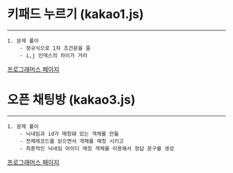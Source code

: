 # 키패드 누르기 (kakao1.js)
------
    1. 문제 풀이
        - 정규식으로 1차 조건문을 줌
        - i,j 인덱스의 차이가 거리
  
[프로그래머스 페이지](https://programmers.co.kr/learn/courses/30/lessons/67256)


# 오픈 채팅방 (kakao3.js)
----
    1. 문제 풀이
        - 닉네임과 id가 매칭돼 있는 객체를 만듦
        - 전체레코드를 읽으면서 객체를 매칭 시키고
        - 최종적인 닉네임 아이디 매칭 객체를 이용해서 정답 문구를 생성
[프로그래머스 페이지](https://programmers.co.kr/learn/courses/30/lessons/42888)
